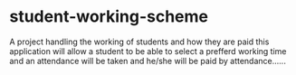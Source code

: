 student-working-scheme
======================

A project handling the working of students and how they are paid
this application will allow a student to be able to select a prefferd working time and an attendance will be taken and he/she will be paid by attendance......
